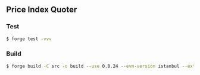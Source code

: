 ## Price Index Quoter

### Test

```sh
$ forge test -vvv
```

### Build

```sh
$ forge build -C src -o build --use 0.8.24 --evm-version istanbul --extra-output metadata --skip test script
```
